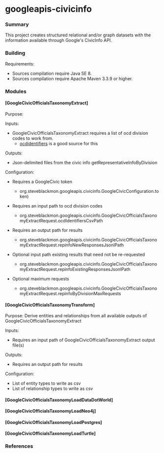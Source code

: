 googleapis-civicinfo
====================

### Summary

This project creates structured relational and/or graph datasets 
with the information available through Google's CivicInfo API.

### Building

Requirements: 
- Sources compilation require Java SE 8.
- Sources compilation require Apache Maven 3.3.9 or higher.

### Modules

#### [GoogleCivicOfficialsTaxonomyExtract]

Purpose:

Inputs:
- GoogleCivicOfficialsTaxonomyExtract requires a list of ocd division codes to work from.
  * [ocdidentifiers](https://github.com/opencivicdata/ocd-division-ids) is a good source for this

Outputs:
- Json-delimited files from the civic info getRepresentativeInfoByDivision

Configuration:
- Requires a GoogleCivic token
  * org.steveblackmon.googleapis.civicinfo.GoogleCivicConfiguration.token)

- Requires an input path to ocd division codes
  * org.steveblackmon.googleapis.civicinfo.GoogleCivicOfficialsTaxonomyExtractRequest.ocdIdentifiersCsvPath
  
- Requires an output path for results
  * org.steveblackmon.googleapis.civicinfo.GoogleCivicOfficialsTaxonomyExtractRequest.repinfoNewResponsesJsonlPath

- Optional input path existing results that need not be re-requested
  * org.steveblackmon.googleapis.civicinfo.GoogleCivicOfficialsTaxonomyExtractRequest.repinfoExistingResponsesJsonlPath

- Optional maximum requests
  * org.steveblackmon.googleapis.civicinfo.GoogleCivicOfficialsTaxonomyExtractRequest.repinfoByDivisionMaxRequests

#### [GoogleCivicOfficialsTaxonomyTransform]

Purpose:
Derive entities and relationships from all available outputs of GoogleCivicOfficialsTaxonomyExtract
 
Inputs:
- Requires an input path of GoogleCivicOfficialsTaxonomyExtract output file(s)

Outputs:
- Requires an output path for results

Configuration:
- List of entity types to write as csv
- List of relationship types to write as csv

#### [GoogleCivicOfficialsTaxonomyLoadDataDotWorld]

#### [GoogleCivicOfficialsTaxonomyLoadNeo4j]

#### [GoogleCivicOfficialsTaxonomyLoadPostgres]

#### [GoogleCivicOfficialsTaxonomyLoadTurtle]

### References